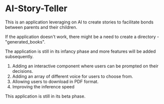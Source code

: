 # AI-Story-Teller

This is an application leveraging on AI to create stories to facilitate bonds between parents and their children.

If the application doesn't work, there might be a need to create a directory - "generated_books".

The application is still in its infancy phase and more features will be added subsequently.

1. Adding an interactive component where users can be prompted on their decisions.
2. Adding an array of different voice for users to choose from.
3. Allowing users to download in PDF format.
4. Improving the inference speed 
   
This application is still in its beta phase.

